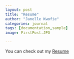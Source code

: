 ```yaml
---
layout: post
title: "Resume"
author: "Janelle Kwofie"
categories: journal
tags: [documentation,sample]
image: FirstPost.JPG

---
```


You can check out my [Resume](assets/img/Resume.pdf) 
